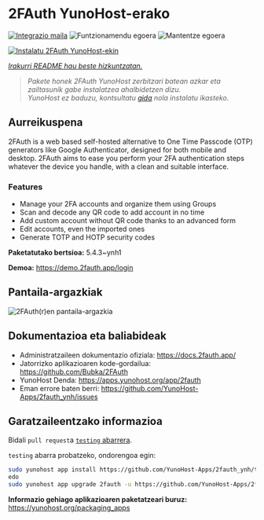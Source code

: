 <!--
Ohart ongi: README hau automatikoki sortu da <https://github.com/YunoHost/apps/tree/master/tools/readme_generator>ri esker
EZ editatu eskuz.
-->

# 2FAuth YunoHost-erako

[![Integrazio maila](https://apps.yunohost.org/badge/integration/2fauth)](https://ci-apps.yunohost.org/ci/apps/2fauth/)
![Funtzionamendu egoera](https://apps.yunohost.org/badge/state/2fauth)
![Mantentze egoera](https://apps.yunohost.org/badge/maintained/2fauth)

[![Instalatu 2FAuth YunoHost-ekin](https://install-app.yunohost.org/install-with-yunohost.svg)](https://install-app.yunohost.org/?app=2fauth)

*[Irakurri README hau beste hizkuntzatan.](./ALL_README.md)*

> *Pakete honek 2FAuth YunoHost zerbitzari batean azkar eta zailtasunik gabe instalatzea ahalbidetzen dizu.*  
> *YunoHost ez baduzu, kontsultatu [gida](https://yunohost.org/install) nola instalatu ikasteko.*

## Aurreikuspena

2FAuth is a web based self-hosted alternative to One Time Passcode (OTP) generators like Google Authenticator, designed for both mobile and desktop.
2FAuth aims to ease you perform your 2FA authentication steps whatever the device you handle, with a clean and suitable interface.

### Features

- Manage your 2FA accounts and organize them using Groups
- Scan and decode any QR code to add account in no time
- Add custom account without QR code thanks to an advanced form
- Edit accounts, even the imported ones
- Generate TOTP and HOTP security codes


**Paketatutako bertsioa:** 5.4.3~ynh1

**Demoa:** <https://demo.2fauth.app/login>

## Pantaila-argazkiak

![2FAuth(r)en pantaila-argazkia](./doc/screenshots/screenshot.png)

## Dokumentazioa eta baliabideak

- Administratzaileen dokumentazio ofiziala: <https://docs.2fauth.app/>
- Jatorrizko aplikazioaren kode-gordailua: <https://github.com/Bubka/2FAuth>
- YunoHost Denda: <https://apps.yunohost.org/app/2fauth>
- Eman errore baten berri: <https://github.com/YunoHost-Apps/2fauth_ynh/issues>

## Garatzaileentzako informazioa

Bidali `pull request`a [`testing` abarrera](https://github.com/YunoHost-Apps/2fauth_ynh/tree/testing).

`testing` abarra probatzeko, ondorengoa egin:

```bash
sudo yunohost app install https://github.com/YunoHost-Apps/2fauth_ynh/tree/testing --debug
edo
sudo yunohost app upgrade 2fauth -u https://github.com/YunoHost-Apps/2fauth_ynh/tree/testing --debug
```

**Informazio gehiago aplikazioaren paketatzeari buruz:** <https://yunohost.org/packaging_apps>
